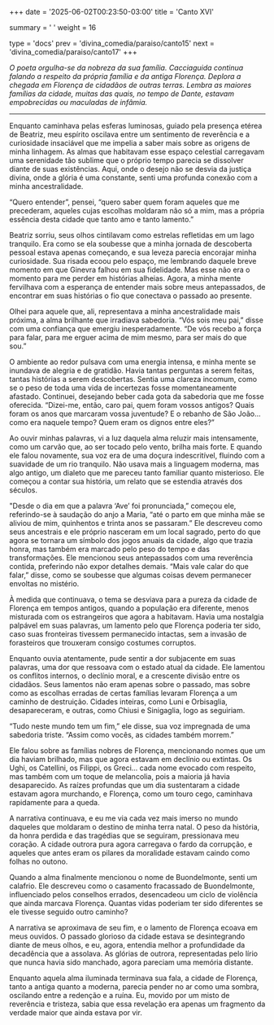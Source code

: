 +++
date = '2025-06-02T00:23:50-03:00'
title = 'Canto XVI'

summary = ' '
weight = 16

type = 'docs'
prev = 'divina_comedia/paraiso/canto15'
next = 'divina_comedia/paraiso/canto17'
+++

_O poeta orgulha-se da nobreza da sua família. Cacciaguida continua falando a respeito da própria família e da antiga Florença. Deplora a chegada em Florença de cidadãos de outras terras. Lembra as maiores famílias da cidade, muitas das quais, no tempo de Dante, estavam empobrecidas ou maculadas de infâmia._

---

Enquanto caminhava pelas esferas luminosas, guiado pela presença etérea de Beatriz, meu espírito oscilava entre um sentimento de reverência e a curiosidade insaciável que me impelia a saber mais sobre as origens de minha linhagem. As almas que habitavam esse espaço celestial carregavam uma serenidade tão sublime que o próprio tempo parecia se dissolver diante de suas existências. Aqui, onde o desejo não se desvia da justiça divina, onde a glória é uma constante, senti uma profunda conexão com a minha ancestralidade. 

“Quero entender”, pensei, “quero saber quem foram aqueles que me precederam, aqueles cujas escolhas moldaram não só a mim, mas a própria essência desta cidade que tanto amo e tanto lamento.” 

Beatriz sorriu, seus olhos cintilavam como estrelas refletidas em um lago tranquilo. Era como se ela soubesse que a minha jornada de descoberta pessoal estava apenas começando, e sua leveza parecia encorajar minha curiosidade. Sua risada ecoou pelo espaço, me lembrando daquele breve momento em que Ginevra falhou em sua fidelidade. Mas esse não era o momento para me perder em histórias alheias. Agora, a minha mente fervilhava com a esperança de entender mais sobre meus antepassados, de encontrar em suas histórias o fio que conectava o passado ao presente.

Olhei para aquele que, ali, representava a minha ancestralidade mais próxima, a alma brilhante que irradiava sabedoria. “Vós sois meu pai,” disse com uma confiança que emergiu inesperadamente. “De vós recebo a força para falar, para me erguer acima de mim mesmo, para ser mais do que sou.”

O ambiente ao redor pulsava com uma energia intensa, e minha mente se inundava de alegria e de gratidão. Havia tantas perguntas a serem feitas, tantas histórias a serem descobertas. Sentia uma clareza incomum, como se o peso de toda uma vida de incertezas fosse momentaneamente afastado. Continuei, desejando beber cada gota da sabedoria que me fosse oferecida. “Dizei-me, então, caro pai, quem foram vossos antigos? Quais foram os anos que marcaram vossa juventude? E o rebanho de São João... como era naquele tempo? Quem eram os dignos entre eles?”

Ao ouvir minhas palavras, vi a luz daquela alma reluzir mais intensamente, como um carvão que, ao ser tocado pelo vento, brilha mais forte. E quando ele falou novamente, sua voz era de uma doçura indescritível, fluindo com a suavidade de um rio tranquilo. Não usava mais a linguagem moderna, mas algo antigo, um dialeto que me pareceu tanto familiar quanto misterioso. Ele começou a contar sua história, um relato que se estendia através dos séculos.

"Desde o dia em que a palavra ‘Ave’ foi pronunciada,” começou ele, referindo-se à saudação do anjo a Maria, “até o parto em que minha mãe se aliviou de mim, quinhentos e trinta anos se passaram.” Ele descreveu como seus ancestrais e ele próprio nasceram em um local sagrado, perto do que agora se tornara um símbolo dos jogos anuais da cidade, algo que trazia honra, mas também era marcado pelo peso do tempo e das transformações. Ele mencionou seus antepassados com uma reverência contida, preferindo não expor detalhes demais. “Mais vale calar do que falar,” disse, como se soubesse que algumas coisas devem permanecer envoltas no mistério.

À medida que continuava, o tema se desviava para a pureza da cidade de Florença em tempos antigos, quando a população era diferente, menos misturada com os estrangeiros que agora a habitavam. Havia uma nostalgia palpável em suas palavras, um lamento pelo que Florença poderia ter sido, caso suas fronteiras tivessem permanecido intactas, sem a invasão de forasteiros que trouxeram consigo costumes corruptos.

Enquanto ouvia atentamente, pude sentir a dor subjacente em suas palavras, uma dor que ressoava com o estado atual da cidade. Ele lamentou os conflitos internos, o declínio moral, e a crescente divisão entre os cidadãos. Seus lamentos não eram apenas sobre o passado, mas sobre como as escolhas erradas de certas famílias levaram Florença a um caminho de destruição. Cidades inteiras, como Luni e Orbisaglia, desapareceram, e outras, como Chiusi e Sinigaglia, logo as seguiriam.

“Tudo neste mundo tem um fim,” ele disse, sua voz impregnada de uma sabedoria triste. “Assim como vocês, as cidades também morrem.”

Ele falou sobre as famílias nobres de Florença, mencionando nomes que um dia haviam brilhado, mas que agora estavam em declínio ou extintas. Os Ughi, os Catellini, os Filippi, os Greci... cada nome evocado com respeito, mas também com um toque de melancolia, pois a maioria já havia desaparecido. As raízes profundas que um dia sustentaram a cidade estavam agora murchando, e Florença, como um touro cego, caminhava rapidamente para a queda.

A narrativa continuava, e eu me via cada vez mais imerso no mundo daqueles que moldaram o destino de minha terra natal. O peso da história, da honra perdida e das tragédias que se seguiram, pressionava meu coração. A cidade outrora pura agora carregava o fardo da corrupção, e aqueles que antes eram os pilares da moralidade estavam caindo como folhas no outono.

Quando a alma finalmente mencionou o nome de Buondelmonte, senti um calafrio. Ele descreveu como o casamento fracassado de Buondelmonte, influenciado pelos conselhos errados, desencadeou um ciclo de violência que ainda marcava Florença. Quantas vidas poderiam ter sido diferentes se ele tivesse seguido outro caminho?

A narrativa se aproximava de seu fim, e o lamento de Florença ecoava em meus ouvidos. O passado glorioso da cidade estava se desintegrando diante de meus olhos, e eu, agora, entendia melhor a profundidade da decadência que a assolava. As glórias de outrora, representadas pelo lírio que nunca havia sido manchado, agora pareciam uma memória distante.

Enquanto aquela alma iluminada terminava sua fala, a cidade de Florença, tanto a antiga quanto a moderna, parecia pender no ar como uma sombra, oscilando entre a redenção e a ruína. Eu, movido por um misto de reverência e tristeza, sabia que essa revelação era apenas um fragmento da verdade maior que ainda estava por vir.
